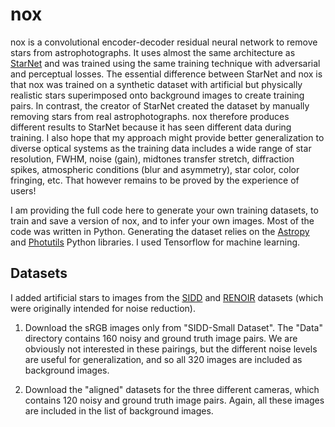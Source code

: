 # nox
nox is a convolutional encoder-decoder residual neural network to remove stars from astrophotographs. It uses almost the same architecture as [StarNet](https://github.com/nekitmm/starnet) and was trained using the same training technique with adversarial and perceptual losses. The essential difference between StarNet and nox is that nox was trained on a synthetic dataset with artificial but physically realistic stars superimposed onto background images to create training pairs. In contrast, the creator of StarNet created the dataset by manually removing stars from real astrophotographs. nox therefore produces different results to StarNet because it has seen different data during training. I also hope that my approach might provide better generalization to diverse optical systems as the training data includes a wide range of star resolution, FWHM, noise (gain), midtones transfer stretch, diffraction spikes, atmospheric conditions (blur and asymmetry), star color, color fringing, etc. That however remains to be proved by the experience of users!

I am providing the full code here to generate your own training datasets, to train and save a version of nox, and to infer your own images. Most of the code was written in Python. Generating the dataset relies on the [Astropy](https://www.astropy.org/) and [Photutils](https://photutils.readthedocs.io/en/stable/api/photutils.datasets.make_model_sources_image.html) Python libraries. I used Tensorflow for machine learning.

## Datasets
I added artificial stars to images from the [SIDD](https://www.eecs.yorku.ca/~kamel/sidd/dataset.php) and [RENOIR](https://ani.stat.fsu.edu/~abarbu/Renoir.html) datasets (which were originally intended for noise reduction).

1. Download the sRGB images only from "SIDD-Small Dataset". The "Data" directory contains 160 noisy and ground truth image pairs. We are obviously not interested in these pairings, but the different noise levels are useful for generalization, and so all 320 images are included as background images.

1. Download the "aligned" datasets for the three different cameras, which contains 120 noisy and ground truth image pairs. Again, all these images are included in the list of background images.
